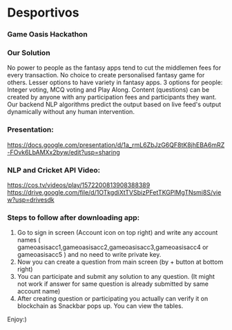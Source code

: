 # Desportivos

### Game Oasis Hackathon 

### Our Solution
No power to people as the fantasy apps tend to cut the middlemen fees for every transaction. No choice to create personalised fantasy game for others. Lesser options to have variety in fantasy apps. 3 options for people: Integer voting, MCQ voting and Play Along. Content (questions) can be created by anyone with any participation fees and participants they want. Our backend NLP algorithms predict the output based on live feed's output dynamically without any human intervention.



### Presentation:

https://docs.google.com/presentation/d/1a_rmL6ZbJzG6QF8tK8jhEBA6mRZ-FOvk6LbAMXx2byw/edit?usp=sharing


### NLP and Cricket API Video:

https://cos.tv/videos/play/1572200813908388389
https://drive.google.com/file/d/1OTkgdiXtTVSbizPFetTKGPlMgTNsmi8S/view?usp=drivesdk


### Steps to follow after downloading app:

1. Go to sign in screen (Account icon on top right) and write any account names ( gameoasisacc1,gameoasisacc2,gameoasisacc3,gameoasisacc4 or gameoasisacc5 ) and no need to write private key.
2. Now you can create a question from main screen (by + button at bottom right)
3. You can participate and submit any solution to any question. (It might not work if answer for same question is already submitted by same account name)
4. After creating question or participating you actually can verify it on blockchain as Snackbar pops up. You can view the tables.

Enjoy:)
